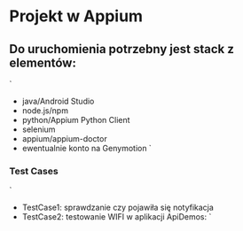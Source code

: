# Projekt w Appium

## Do uruchomienia potrzebny jest stack z elementów:

`
- java/Android Studio
- node.js/npm
- python/Appium Python Client
- selenium
- appium/appium-doctor
- ewentualnie konto na Genymotion
`

### Test Cases

`
- TestCase1: sprawdzanie czy pojawiła się notyfikacja
- TestCase2:  testowanie WIFI w aplikacji ApiDemos:
`
